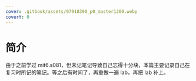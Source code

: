 ```yaml
---
cover: .gitbook/assets/97918390_p0_master1200.webp
coverY: 0
---
```


# 简介

由于之前学过 mit6.s081，但未记笔记导致自己忘得十分块，本篇主要记录自己在复习时所记的笔记。等之后有时间了，再重做一遍 lab，再把 lab 补上。
